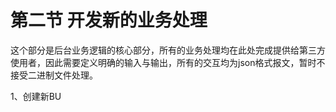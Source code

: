 # 第二节 开发新的业务处理

这个部分是后台业务逻辑的核心部分，所有的业务处理均在此处完成提供给第三方使用者，因此需要定义明确的输入与输出，所有的交互均为json格式报文，暂时不接受二进制文件处理。

1、创建新BU

